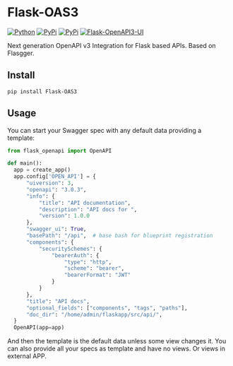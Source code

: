 # Flask-OAS3

[![Python](https://img.shields.io/badge/python-3.6.1-blue.svg)](https://img.shields.io/badge/python-3.6.1-blue.svg)
[![PyPi](https://img.shields.io/pypi/v/Flask-OpenAPI3-UI.svg)](https://pypi.python.org/pypi/Flask-OpenAPI3-UI)
[![PyPi](https://img.shields.io/pypi/dm/Flask-OpenAPI3-UI.svg)](https://pypi.python.org/pypi/Flask-OpenAPI3-UI)
[![Flask-OpenAPI3-UI](https://snyk.io/advisor/python/Flask-OpenAPI3-UI/badge.svg)](https://snyk.io/advisor/python/Flask-OpenAPI3-UI)

Next generation OpenAPI v3 Integration for Flask based APIs. Based on Flasgger.

## Install
```
pip install Flask-OAS3
```

## Usage
You can start your Swagger spec with any default data providing a template:
```python
from flask_openapi import OpenAPI

def main():
  app = create_app()
  app.config['OPEN_API'] = {
      "uiversion": 3,
      "openapi": "3.0.3",
      "info": {
          "title": "API documentation",
          "description": "API docs for ",
          "version": 1.0.0
      },
      "swagger_ui": True,
      "basePath": "/api",  # base bash for blueprint registration
      "components": {
          "securitySchemes": {
              "bearerAuth": {
                  "type": "http",
                  "scheme": "bearer",
                  "bearerFormat": "JWT"
              }
          }
      },
      "title": "API docs",
      "optional_fields": ["components", "tags", "paths"],
      "doc_dir": "/home/admin/flaskapp/src/api/",
  }
  OpenAPI(app=app)
```
And then the template is the default data unless some view changes it. You can also provide all your specs as template and have no views. Or views in external APP.
